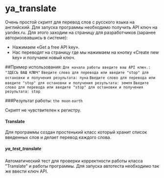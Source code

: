 # ya_translate
Очень простой скрипт для перевод слов с русского языка на английский.
Для запуска программы необходимо получить API ключ на yandex.ru.
Для этого заходим на страницу для разработчиков (заранее авторизовавшись в системе): 
- Нажимаем «Get a free API key». 
- Нас переводят на страницу где мы нажимаем на кнопку «Create new key» и получаем новый ключ.

##Пример использования:
`Для начала работы введите ваш API ключ.: "ЗДЕСЬ ВАШ КЛЮЧ"`
`Введите слово для перевода или введите "stop" для остановки и получения результата: луна`
`Введите слово для перевода или введите "stop" для остановки и получения результата: земля`
`Введите слово для перевода или введите "stop" для остановки и получения результата: stop`

###Результат работы:
`the moon`
`earth`

Скрипт не чувствителен к регистру.

#### Translate
Для программы создан простенький класс который хранит список введенных слов и делает перевод каждого слова.

##### ya_test_translate
Автоматический тест для проверки корректности работы класса "Translate" и работы программы.
Для запуска автотеста необходимо так же ввести ключ API.
